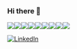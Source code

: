 ### Hi there 👋

<!--
**rrodrigodlima/rrodrigodlima** is a ✨ _special_ ✨ repository because its `README.md` (this file) appears on your GitHub profile.

Here are some ideas to get you started:

- 🔭 I’m currently working on ...
- 🌱 I’m currently learning ...
- 👯 I’m looking to collaborate on ...
- 🤔 I’m looking for help with ...
- 💬 Ask me about ...
- 📫 How to reach me: ...
- 😄 Pronouns: ...
- ⚡ Fun fact: ...
-->
<img src="https://img.shields.io/badge/React-20232A?style=for-the-badge&logo=react&logoColor=61DAFB
" /><img src="https://img.shields.io/badge/npm-CB3837?style=for-the-badge&logo=npm&logoColor=white
" /><img src="https://img.shields.io/badge/Jest-C21325?style=for-the-badge&logo=jest&logoColor=white
" /><img src="https://img.shields.io/badge/Redux-593D88?style=for-the-badge&logo=redux&logoColor=white
" /><img src="https://img.shields.io/badge/HTML5-E34F26?style=for-the-badge&logo=html5&logoColor=white
" /><img src="https://img.shields.io/badge/JavaScript-323330?style=for-the-badge&logo=javascript&logoColor=F7DF1E
" /><img src="https://img.shields.io/badge/CSS3-1572B6?style=for-the-badge&logo=css3&logoColor=white
" /><img src="https://img.shields.io/badge/eslint-3A33D1?style=for-the-badge&logo=eslint&logoColor=white
" /><img src="https://img.shields.io/badge/stylelint-000?style=for-the-badge&logo=stylelint&logoColor=white
" />

<a href="[https://www.linkedin.com/in/rodrigo-lima-dev/]"><img alt="LinkedIn" src="https://img.shields.io/badge/LinkedIn-0077B5?style=for-the-badge&logo=linkedin&logoColor=white" /></a>
